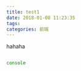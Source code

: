 ```yaml
---
title: test1
date: 2018-01-08 11:23:35
tags:
categories: 前端
---
```


hahaha
<!--more-->

```javascript

console

```